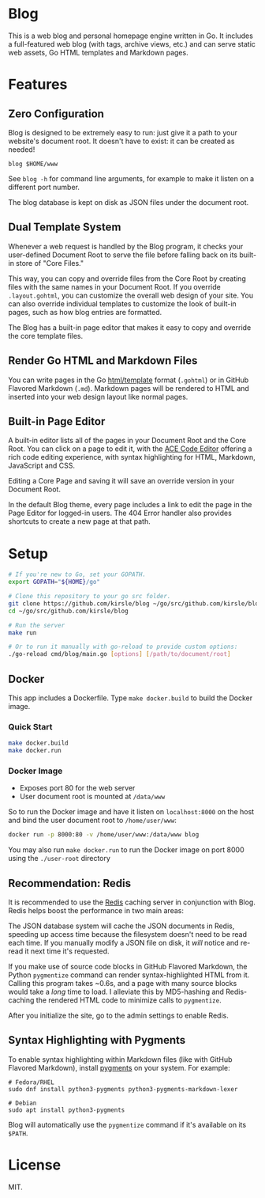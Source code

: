 # Blog

This is a web blog and personal homepage engine written in Go. It includes a
full-featured web blog (with tags, archive views, etc.) and can serve static
web assets, Go HTML templates and Markdown pages.

# Features

## Zero Configuration

Blog is designed to be extremely easy to run: just give it a path to your
website's document root. It doesn't have to exist: it can be created as needed!

```
blog $HOME/www
```

See `blog -h` for command line arguments, for example to make it listen on a
different port number.

The blog database is kept on disk as JSON files under the document root.

## Dual Template System

Whenever a web request is handled by the Blog program, it checks your
user-defined Document Root to serve the file before falling back on its
built-in store of "Core Files."

This way, you can copy and override files from the Core Root by creating files
with the same names in your Document Root. If you override `.layout.gohtml`,
you can customize the overall web design of your site. You can also
override individual templates to customize the look of built-in pages, such as
how blog entries are formatted.

The Blog has a built-in page editor that makes it easy to copy and override
the core template files.

## Render Go HTML and Markdown Files

You can write pages in the Go [html/template](https://golang.org/pkg/html/template/)
format (`.gohtml`) or in GitHub Flavored Markdown (`.md`). Markdown pages will
be rendered to HTML and inserted into your web design layout like normal pages.

## Built-in Page Editor

A built-in editor lists all of the pages in your Document Root and the Core
Root. You can click on a page to edit it, with the
[ACE Code Editor](https://ace.c9.io/) offering a rich code editing experience,
with syntax highlighting for HTML, Markdown, JavaScript and CSS.

Editing a Core Page and saving it will save an override version in your
Document Root.

In the default Blog theme, every page includes a link to edit the page
in the Page Editor for logged-in users. The 404 Error handler also
provides shortcuts to create a new page at that path.

# Setup

```bash
# If you're new to Go, set your GOPATH.
export GOPATH="${HOME}/go"

# Clone this repository to your go src folder.
git clone https://github.com/kirsle/blog ~/go/src/github.com/kirsle/blog
cd ~/go/src/github.com/kirsle/blog

# Run the server
make run

# Or to run it manually with go-reload to provide custom options:
./go-reload cmd/blog/main.go [options] [/path/to/document/root]
```

## Docker

This app includes a Dockerfile. Type `make docker.build` to build the
Docker image.

### Quick Start

```bash
make docker.build
make docker.run
```

### Docker Image

* Exposes port 80 for the web server
* User document root is mounted at `/data/www`

So to run the Docker image and have it listen on `localhost:8000` on the
host and bind the user document root to `/home/user/www`:

```bash
docker run -p 8000:80 -v /home/user/www:/data/www blog
```

You may also run `make docker.run` to run the Docker image on port 8000 using
the `./user-root` directory

## Recommendation: Redis

It is recommended to use the [Redis](https://redis.io) caching server in
conjunction with Blog. Redis helps boost the performance in two main areas:

The JSON database system will cache the JSON documents in Redis, speeding up
access time because the filesystem doesn't need to be read each time. If you
manually modify a JSON file on disk, it _will_ notice and re-read it next time
it's requested.

If you make use of source code blocks in GitHub Flavored Markdown, the Python
`pygmentize` command can render syntax-highlighted HTML from it. Calling this
program takes ~0.6s, and a page with many source blocks would take a _long_ time
to load. I alleviate this by MD5-hashing and Redis-caching the rendered HTML
code to minimize calls to `pygmentize`.

After you initialize the site, go to the admin settings to enable Redis.

## Syntax Highlighting with Pygments

To enable syntax highlighting within Markdown files (like with GitHub Flavored
Markdown), install [pygments](http://pygments.org) on your system. For example:

```
# Fedora/RHEL
sudo dnf install python3-pygments python3-pygments-markdown-lexer

# Debian
sudo apt install python3-pygments
```

Blog will automatically use the `pygmentize` command if it's available on its
`$PATH`.

# License

MIT.
